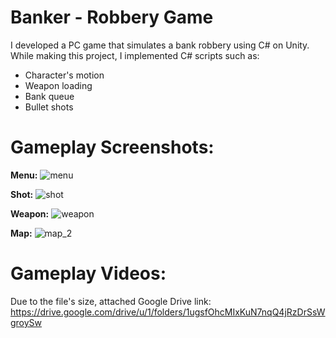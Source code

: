 # Banker - Robbery Game
I developed a PC game that simulates a bank robbery using C# on Unity.
While making this project, I implemented C# scripts such as:
- Character's motion
- Weapon loading
- Bank queue
- Bullet shots

# Gameplay Screenshots:

**Menu:**
![menu](https://github.com/edent11/Banker/assets/100879888/641196cd-5380-432b-80dc-48dfd717ddc8)

**Shot:**
![shot](https://github.com/edent11/Banker/assets/100879888/b84c5626-ace8-4cc0-91c9-e1642dc0a661)

**Weapon:**
![weapon](https://github.com/edent11/Banker/assets/100879888/3e900863-d1b9-4373-82eb-921121138708)

**Map:**
![map_2](https://github.com/edent11/Banker/assets/100879888/cbd9ecad-72cd-46de-b76e-6951453b0705)

# Gameplay Videos:
Due to the file's size, attached Google Drive link: https://drive.google.com/drive/u/1/folders/1ugsfOhcMIxKuN7nqQ4jRzDrSsWgroySw



